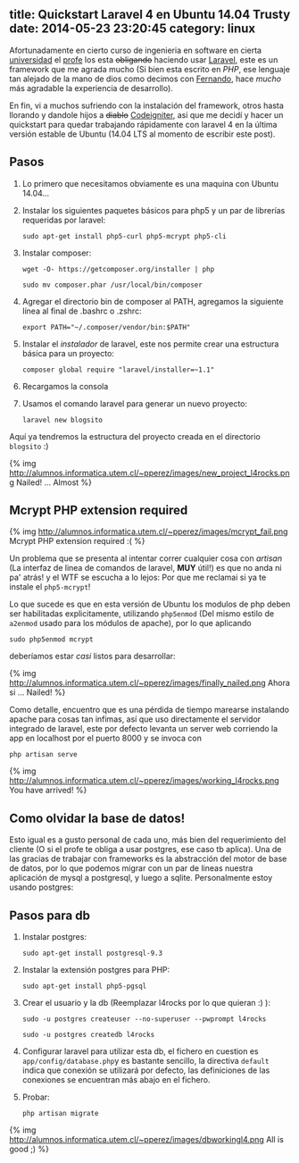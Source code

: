 title: Quickstart Laravel 4 en Ubuntu 14.04 Trusty
date: 2014-05-23 23:20:45
category: linux
---
Afortunadamente en cierto curso de ingenieria en software en cierta [universidad](http://utem.cl) el [profe](http://sebastian.cl) los esta <del>obligando</del> haciendo usar [Laravel](http://laravel.com), este es un framework que me agrada mucho (Si bien esta escrito en *PHP*, ese lenguaje tan alejado de la mano de dios como decimos con [Fernando](http://alumnos.informatica.utem.cl/~frubilar), hace *mucho* más agradable la experiencia de desarrollo).

En fin, vi a muchos sufriendo con la instalación del framework, otros hasta llorando y dandole hijos a <del>diablo</del> [Codeigniter](http://codeigniter.com), asi que me decidí y hacer un quickstart para quedar trabajando rápidamente con laravel 4 en la última versión estable de Ubuntu (14.04 LTS al momento de escribir este post).

## Pasos

1. Lo primero que necesitamos obviamente es una maquina con Ubuntu 14.04...
2. Instalar los siguientes paquetes básicos para php5 y un par de librerías requeridas por laravel:

    ```sudo apt-get install php5-curl php5-mcrypt php5-cli```

3. Instalar composer:

    ```wget -O- https://getcomposer.org/installer | php```

    ```sudo mv composer.phar /usr/local/bin/composer```

4. Agregar el directorio bin de composer al PATH, agregamos la siguiente línea al final de .bashrc o .zshrc:

    ```export PATH="~/.composer/vendor/bin:$PATH"```

3. Instalar el _instalador_ de laravel, este nos permite crear una estructura básica para un proyecto:

    ```composer global require "laravel/installer=~1.1"```

4. Recargamos la consola

5. Usamos el comando laravel para generar un nuevo proyecto:

    ```laravel new blogsito```

Aquí ya tendremos la estructura del proyecto creada en el directorio ```blogsito``` :)

{% img http://alumnos.informatica.utem.cl/~pperez/images/new_project_l4rocks.png Nailed! ... Almost %}

## Mcrypt PHP extension required


{% img http://alumnos.informatica.utem.cl/~pperez/images/mcrypt_fail.png Mcrypt PHP extension required :( %}

Un problema que se presenta al intentar correr cualquier cosa con *artisan* (La interfaz de linea de comandos de laravel, **MUY** útil!) es que no anda ni pa' atrás! y el WTF se escucha a lo lejos: Por que me reclamai si ya te instale el ```php5-mcrypt```!

Lo que sucede es que en esta versión de Ubuntu los modulos de php deben ser habilitadas explicitamente, utilizando ```php5enmod``` (Del mismo estilo de ```a2enmod``` usado para los módulos de apache), por lo que aplicando

```sudo php5enmod mcrypt```

deberíamos estar *casi* listos para desarrollar:

{% img http://alumnos.informatica.utem.cl/~pperez/images/finally_nailed.png Ahora si ... Nailed! %}


Como detalle, encuentro que es una pérdida de tiempo marearse instalando apache para cosas tan infimas, así que uso directamente el servidor integrado de laravel, este por defecto levanta un server web corriendo la app en localhost por el puerto 8000 y se invoca con

```php artisan serve```

{% img http://alumnos.informatica.utem.cl/~pperez/images/working_l4rocks.png You have arrived! %}

## Como olvidar la base de datos!

Esto igual es a gusto personal de cada uno, más bien del requerimiento del cliente (O si el profe te obliga a usar postgres, ese caso tb aplica). Una de las gracias de trabajar con frameworks es la abstracción del motor de base de datos, por lo que podemos migrar con un par de lineas nuestra aplicación de mysql a postgresql, y luego a sqlite.
Personalmente estoy usando postgres:

## Pasos para db

1. Instalar postgres:

    ```sudo apt-get install postgresql-9.3```

2. Instalar la extensión postgres para PHP:

    ```sudo apt-get install php5-pgsql```

3. Crear el usuario y la db (Reemplazar l4rocks por lo que quieran :) ):

    ```sudo -u postgres createuser --no-superuser --pwprompt l4rocks```

    ```sudo -u postgres createdb l4rocks```

4. Configurar laravel para utilizar esta db, el fichero en cuestion es ```app/config/database.php```y es bastante sencillo, la directiva ```default``` indica que conexión se utilizará por defecto, las definiciones de las conexiones se encuentran más abajo en el fichero.
5. Probar:

    ```php artisan migrate```

{% img http://alumnos.informatica.utem.cl/~pperez/images/dbworkingl4.png All is good ;) %}
